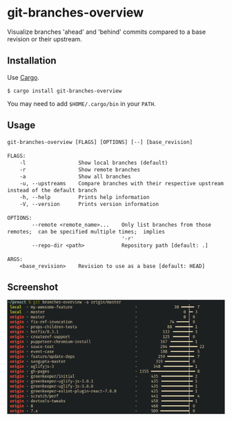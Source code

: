 # git-branches-overview

Visualize branches 'ahead' and 'behind' commits compared to a base revision or their upstream.

## Installation

Use [Cargo](https://doc.rust-lang.org/cargo/index.html).

```
$ cargo install git-branches-overview
```

You may need to add `$HOME/.cargo/bin` in your `PATH`.

## Usage

```
git-branches-overview [FLAGS] [OPTIONS] [--] [base_revision]

FLAGS:
    -l                 Show local branches (default)
    -r                 Show remote branches
    -a                 Show all branches
    -u, --upstreams    Compare branches with their respective upstream instead of the default branch
    -h, --help         Prints help information
    -V, --version      Prints version information

OPTIONS:
        --remote <remote_name>...    Only list branches from those remotes;  can be specified multiple times;  implies
                                     '-r'
        --repo-dir <path>            Repository path [default: .]

ARGS:
    <base_revision>    Revision to use as a base [default: HEAD]
```

## Screenshot

![Screenshot of git-branches-overview](https://raw.githubusercontent.com/BenoitZugmeyer/git-branches-overview/master/git-branches-overview.png)
